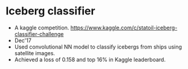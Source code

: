 # Iceberg classifier 
- A kaggle competition. https://www.kaggle.com/c/statoil-iceberg-classifier-challenge
- Dec'17
- Used convolutional NN model to classify icebergs from ships using satellite images.
- Achieved a loss of 0.158 and top 16% in Kaggle leaderboard.

